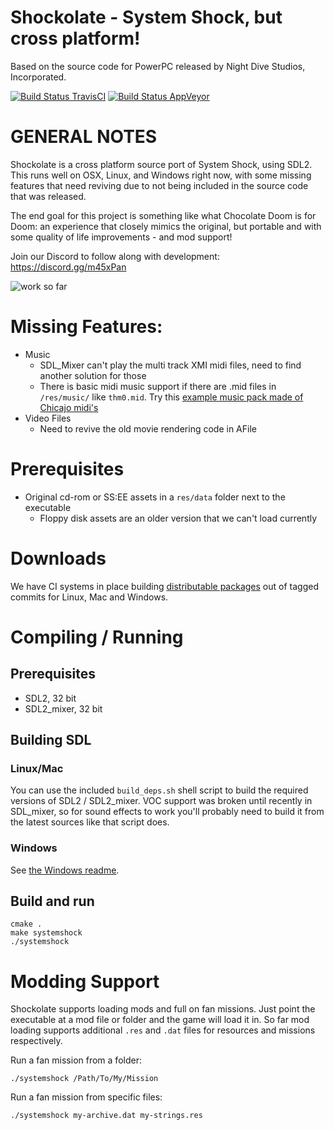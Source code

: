 Shockolate - System Shock, but cross platform!
============================
Based on the source code for PowerPC released by Night Dive Studios, Incorporated.

[![Build Status TravisCI](https://travis-ci.org/Interrupt/systemshock.svg?branch=master)](https://travis-ci.org/Interrupt/systemshock) [![Build Status AppVeyor](https://ci.appveyor.com/api/projects/status/5fmcswq8n7ni0o9j/branch/master?svg=true)](https://ci.appveyor.com/project/Interrupt/systemshock)

GENERAL NOTES
=============

Shockolate is a cross platform source port of System Shock, using SDL2. This runs well on OSX, Linux, and Windows right now, with some missing features that need reviving due to not being included in the source code that was released.

The end goal for this project is something like what Chocolate Doom is for Doom: an experience that closely mimics the original, but portable and with some quality of life improvements - and mod support!

Join our Discord to follow along with development: https://discord.gg/m45xPan

![work so far](https://i.imgur.com/kbVWQj4.gif)

# Missing Features:
- Music
  - SDL_Mixer can't play the multi track XMI midi files, need to find another solution for those
  - There is basic midi music support if there are .mid files in `/res/music/` like `thm0.mid`.
    Try this [example music pack made of Chicajo midi's](https://drive.google.com/open?id=18KhiHpmPHGuTedMCPifnox2DWLd2GnCW)
- Video Files
  - Need to revive the old movie rendering code in AFile

Prerequisites
=======
  - Original cd-rom or SS:EE assets in a `res/data` folder next to the executable
    - Floppy disk assets are an older version that we can't load currently


Downloads
=======

We have CI systems in place building [distributable packages](releases/) out of tagged commits for Linux, Mac and Windows.

Compiling / Running
============

## Prerequisites
  - SDL2, 32 bit
  - SDL2_mixer, 32 bit

## Building SDL
### Linux/Mac
You can use the included `build_deps.sh` shell script to build the required versions of SDL2 / SDL2_mixer. VOC support was broken until recently in SDL_mixer, so for sound effects to work you'll probably need to build it from the latest sources like that script does.

### Windows
See [the Windows readme](windows/readme_windows.md).

## Build and run
```
cmake .
make systemshock
./systemshock
```

Modding Support
============
Shockolate supports loading mods and full on fan missions. Just point the executable at a mod file or folder and the game will load it in. So far mod loading supports additional `.res` and `.dat` files for resources and missions respectively.

Run a fan mission from a folder:
```
./systemshock /Path/To/My/Mission
```

Run a fan mission from specific files:
```
./systemshock my-archive.dat my-strings.res
```
